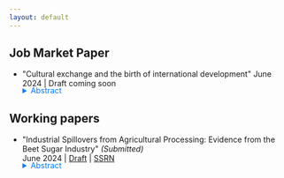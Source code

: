 ```yaml
---
layout: default
---
```

## Job Market Paper
- "Cultural exchange and the birth of international development"
June 2024 | Draft coming soon

    <details>
        <summary style="margin-top: -1.3em; cursor: pointer; color: #007BFF;">Abstract</summary>
        <p class="notice" style="margin-top:0 !important">
            Coming soon
        </p>
    </details>


## Working papers

- "Industrial Spillovers from Agricultural Processing: Evidence from the Beet Sugar Industry"  *(Submitted)*      
June 2024 | [Draft](../assets/papers/baek_beet.pdf) | [SSRN](https://papers.ssrn.com/sol3/papers.cfm?abstract_id=4859645)

    <details>
        <summary style="margin-top: -1.3em; cursor: pointer; color: #007BFF;">Abstract</summary>
        <p class="notice" style="margin-top:0 !important">
            This paper investigates the role of agricultural processing as a bridge between agricultural productivity growth and local industrial development through the U.S. beet sugar industry, which processes a heavy and perishable crop requiring large-scale local facilities near farmlands. To address the endogenous location choice of plant openings, I use a trade journal that lists potential sites for beet sugar plants. By comparing counties where factories were established with those not ultimately selected, I find that plant openings had long-lasting effects on both manufacturing and agricultural activities over one hundred years. These effects stem from local spillovers through input-output linkages rather than from improvements in public goods or amenities. 
        </p>
    </details>
